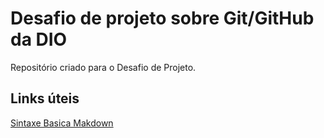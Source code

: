 # Desafio de projeto sobre Git/GitHub da DIO
Repositório criado para o Desafio de Projeto.

## Links úteis
[Sintaxe Basica Makdown](https://www.markdownguide.org/basic-syntax/)


